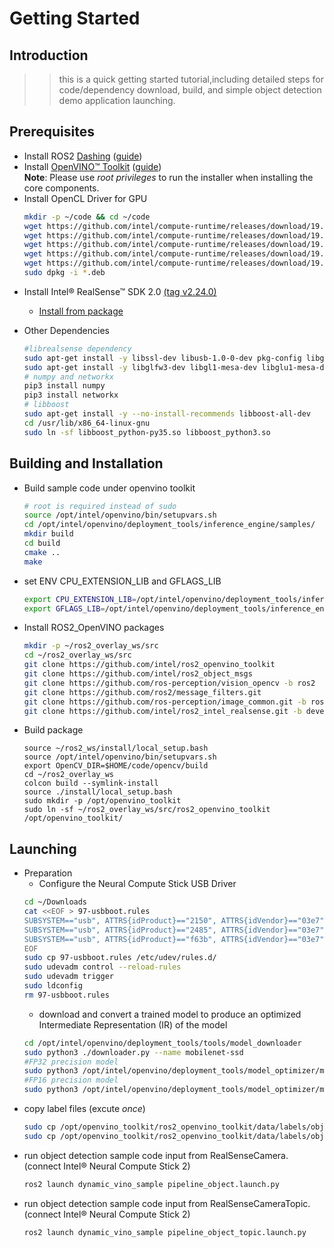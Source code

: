 # Getting Started
## Introduction
>> this is a quick getting started tutorial,including detailed steps for code/dependency download, build, and simple object detection demo application launching.

## Prerequisites
* Install ROS2 [Dashing](https://github.com/ros2/ros2/wiki) ([guide](https://index.ros.org/doc/ros2/Installation/Linux-Development-Setup/))<br>
* Install [OpenVINO™ Toolkit](https://software.intel.com/en-us/openvino-toolkit) ([guide](https://software.intel.com/en-us/articles/OpenVINO-Install-Linux))<br>
    	**Note**: Please use  *root privileges* to run the installer when installing the core components.
* Install OpenCL Driver for GPU
	```bash
	mkdir -p ~/code && cd ~/code
	wget https://github.com/intel/compute-runtime/releases/download/19.04.12237/intel-gmmlib_18.4.1_amd64.deb
	wget https://github.com/intel/compute-runtime/releases/download/19.04.12237/intel-igc-core_18.50.1270_amd64.deb
	wget https://github.com/intel/compute-runtime/releases/download/19.04.12237/intel-igc-opencl_18.50.1270_amd64.deb
	wget https://github.com/intel/compute-runtime/releases/download/19.04.12237/intel-opencl_19.04.12237_amd64.deb
	wget https://github.com/intel/compute-runtime/releases/download/19.04.12237/intel-ocloc_19.04.12237_amd64.deb
	sudo dpkg -i *.deb
	```
- Install Intel® RealSense™ SDK 2.0 [(tag v2.24.0)](https://github.com/IntelRealSense/librealsense/tree/v2.24.0)<br>
	* [Install from package](https://github.com/IntelRealSense/librealsense/blob/v2.24.0/doc/distribution_linux.md)<br>

- Other Dependencies
	```bash
	#librealsense dependency
	sudo apt-get install -y libssl-dev libusb-1.0-0-dev pkg-config libgtk-3-dev
	sudo apt-get install -y libglfw3-dev libgl1-mesa-dev libglu1-mesa-dev
	# numpy and networkx
	pip3 install numpy
	pip3 install networkx
	# libboost
	sudo apt-get install -y --no-install-recommends libboost-all-dev
	cd /usr/lib/x86_64-linux-gnu
	sudo ln -sf libboost_python-py35.so libboost_python3.so
	```
##  Building and Installation
* Build sample code under openvino toolkit
	```bash
	# root is required instead of sudo
	source /opt/intel/openvino/bin/setupvars.sh
	cd /opt/intel/openvino/deployment_tools/inference_engine/samples/
	mkdir build
	cd build
	cmake ..
	make
	```
* set ENV CPU_EXTENSION_LIB and GFLAGS_LIB
	```bash
	export CPU_EXTENSION_LIB=/opt/intel/openvino/deployment_tools/inference_engine/samples/build/intel64/Release/lib/libcpu_extension.so
	export GFLAGS_LIB=/opt/intel/openvino/deployment_tools/inference_engine/samples/build/intel64/Release/lib/libgflags_nothreads.a
	```
* Install ROS2_OpenVINO packages
	```bash
	mkdir -p ~/ros2_overlay_ws/src
	cd ~/ros2_overlay_ws/src
	git clone https://github.com/intel/ros2_openvino_toolkit
	git clone https://github.com/intel/ros2_object_msgs
	git clone https://github.com/ros-perception/vision_opencv -b ros2
	git clone https://github.com/ros2/message_filters.git
	git clone https://github.com/ros-perception/image_common.git -b ros2
	git clone https://github.com/intel/ros2_intel_realsense.git -b devel
	```

* Build package
	```
	source ~/ros2_ws/install/local_setup.bash
	source /opt/intel/openvino/bin/setupvars.sh
	export OpenCV_DIR=$HOME/code/opencv/build
	cd ~/ros2_overlay_ws
	colcon build --symlink-install
	source ./install/local_setup.bash
 	sudo mkdir -p /opt/openvino_toolkit
 	sudo ln -sf ~/ros2_overlay_ws/src/ros2_openvino_toolkit /opt/openvino_toolkit/
	```
 
## Launching
* Preparation
	* Configure the Neural Compute Stick USB Driver
	```bash
	cd ~/Downloads
	cat <<EOF > 97-usbboot.rules
	SUBSYSTEM=="usb", ATTRS{idProduct}=="2150", ATTRS{idVendor}=="03e7", GROUP="users", MODE="0666", ENV{ID_MM_DEVICE_IGNORE}="1"
	SUBSYSTEM=="usb", ATTRS{idProduct}=="2485", ATTRS{idVendor}=="03e7", GROUP="users", MODE="0666", ENV{ID_MM_DEVICE_IGNORE}="1"
	SUBSYSTEM=="usb", ATTRS{idProduct}=="f63b", ATTRS{idVendor}=="03e7", GROUP="users", MODE="0666", ENV{ID_MM_DEVICE_IGNORE}="1"
	EOF
	sudo cp 97-usbboot.rules /etc/udev/rules.d/
	sudo udevadm control --reload-rules
	sudo udevadm trigger
	sudo ldconfig
	rm 97-usbboot.rules
	```
  * download and convert a trained model to produce an optimized Intermediate Representation (IR) of the model 
  ```bash
  cd /opt/intel/openvino/deployment_tools/tools/model_downloader
  sudo python3 ./downloader.py --name mobilenet-ssd
  #FP32 precision model
  sudo python3 /opt/intel/openvino/deployment_tools/model_optimizer/mo.py --input_model /opt/intel/openvino/deployment_tools/tools/model_downloader/object_detection/common/mobilenet-ssd/caffe/mobilenet-ssd.caffemodel --output_dir /opt/openvino_toolkit/models/object_detection/mobilenet-ssd/caffe/output/FP32 --mean_values [127.5,127.5,127.5] --scale_values [127.5]
  #FP16 precision model
  sudo python3 /opt/intel/openvino/deployment_tools/model_optimizer/mo.py --input_model /opt/intel/openvino/deployment_tools/tools/model_downloader/object_detection/common/mobilenet-ssd/caffe/mobilenet-ssd.caffemodel --output_dir /opt/openvino_toolkit/models/object_detection/mobilenet-ssd/caffe/output/FP16 --data_type=FP16 --mean_values [127.5,127.5,127.5] --scale_values [127.5]
  ```
* copy label files (excute _once_)<br>
  ```bash
  sudo cp /opt/openvino_toolkit/ros2_openvino_toolkit/data/labels/object_detection/mobilenet-ssd.labels /opt/openvino_toolkit/models/object_detection/mobilenet-ssd/caffe/output/FP32
  sudo cp /opt/openvino_toolkit/ros2_openvino_toolkit/data/labels/object_detection/mobilenet-ssd.labels /opt/openvino_toolkit/models/object_detection/mobilenet-ssd/caffe/output/FP16
  ```
* run object detection sample code input from RealSenseCamera.(connect Intel® Neural Compute Stick 2)
  ```bash
  ros2 launch dynamic_vino_sample pipeline_object.launch.py
  ```
* run object detection sample code input from RealSenseCameraTopic.(connect Intel® Neural Compute Stick 2)
  ```bash
  ros2 launch dynamic_vino_sample pipeline_object_topic.launch.py
  ```
